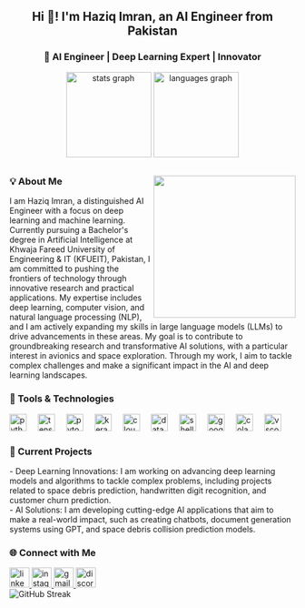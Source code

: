 <h2 align="center">Hi 👋! I'm Haziq Imran, an AI Engineer from Pakistan</h2>

<h3 align="center">🚀 AI Engineer | Deep Learning Expert | Innovator</h3>

<div align="center">
  <img src="https://github-readme-stats.vercel.app/api?username=haziqimran18&hide_title=true&show_icons=true&include_all_commits=true&count_private=true&theme=radical&bg_color=0D1117&text_color=ffffff&icon_color=00CFFF" height="150" alt="stats graph" />
  <img src="https://github-readme-stats.vercel.app/api/top-langs?username=haziqimran18&layout=compact&card_width=320&langs_count=5&theme=radical&bg_color=0D1117&text_color=ffffff&icon_color=00CFFF" height="150" alt="languages graph" />
</div>

##
<img align="right" height="250" src="https://i.giphy.com/media/v1.Y2lkPTc5MGI3NjExaHVmdTExZzhkZjFxNW5zdTA3bGJ3c2dzdW55NWN4eDFrbXloc3FlYSZlcD12MV9pbnRlcm5hbF9naWZfYnlfaWQmY3Q9Zw/WUDGo9jYZzVt3DExhi/giphy.gif" />

###

<h3 align="left">💡 About Me</h3>
<p align="left">
I am Haziq Imran, a distinguished AI Engineer with a focus on deep learning and machine learning. Currently pursuing a Bachelor's degree in Artificial Intelligence at Khwaja Fareed University of Engineering & IT (KFUEIT), Pakistan, I am committed to pushing the frontiers of technology through innovative research and practical applications. My expertise includes deep learning, computer vision, and natural language processing (NLP), and I am actively expanding my skills in large language models (LLMs) to drive advancements in these areas. My goal is to contribute to groundbreaking research and transformative AI solutions, with a particular interest in avionics and space exploration. Through my work, I aim to tackle complex challenges and make a significant impact in the AI and deep learning landscapes.
</p>

<h3 align="left">🔧 Tools & Technologies</h3>
<div align="left">
  <img src="https://cdn.jsdelivr.net/gh/devicons/devicon/icons/python/python-original.svg" height="30" alt="python logo" />
  <img width="12" />
  <img src="https://cdn.jsdelivr.net/gh/devicons/devicon/icons/tensorflow/tensorflow-original.svg" height="30" alt="tensorflow logo" />
  <img width="12" />
  <img src="https://cdn.jsdelivr.net/gh/devicons/devicon/icons/pytorch/pytorch-original.svg" height="30" alt="pytorch logo" />
  <img width="12" />
  <img src="https://cdn.jsdelivr.net/gh/devicons/devicon/icons/keras/keras-original.svg" height="30" alt="keras logo" />
  <img width="12" />
  <img src="https://img.icons8.com/?size=100&id=33039&format=png&color=000000" height="30" alt="cloudflare logo" />
  <img width="12" />
  <img src="https://img.icons8.com/?size=100&id=gTh24WvhQ5sg&format=png&color=000000" height="30" alt="data processing logo" />
  <img width="12" />
  <img src="https://cdn.jsdelivr.net/gh/devicons/devicon@latest/icons/powershell/powershell-original.svg" height="30" alt="shell logo" />
  <img width="12" />
  <img src="https://cdn.jsdelivr.net/gh/devicons/devicon/icons/googlecloud/googlecloud-original.svg" height="30" alt="google cloud logo" />
  <img width="12" />
  <img src="https://img.icons8.com/?size=100&id=lOqoeP2Zy02f&format=png&color=000000" height="30" alt="colab logo" />
  <img width="12" />
  <img src="https://cdn.jsdelivr.net/gh/devicons/devicon/icons/vscode/vscode-original.svg" height="30" alt="vscode logo" />
</div>

<h3 align="left">🌟 Current Projects</h3>
<p align="left">
  - Deep Learning Innovations: I am working on advancing deep learning models and algorithms to tackle complex problems, including projects related to space debris prediction, handwritten digit recognition, and customer churn prediction.<br>
  - AI Solutions: I am developing cutting-edge AI applications that aim to make a real-world impact, such as creating chatbots, document generation systems using GPT, and space debris collision prediction models.
</p>

<h3 align="left">🌐 Connect with Me</h3>
<div align="left">
  <a href="https://www.linkedin.com/in/haziq-imran-778760312" target="_blank">
    <img src="https://img.shields.io/static/v1?message=LinkedIn&logo=linkedin&label=&color=0077B5&logoColor=white&style=for-the-badge" height="35" alt="linkedin logo" />
  </a>
  <a href="https://www.instagram.com/haziq.imran.59/" target="_blank">
    <img src="https://img.shields.io/static/v1?message=Instagram&logo=instagram&label=&color=E4405F&logoColor=white&style=for-the-badge" height="35" alt="instagram logo" />
  </a>
  <a href="mailto:hazziq595959@gmail.com" target="_blank">
    <img src="https://img.shields.io/static/v1?message=Email&logo=gmail&label=&color=D14836&logoColor=white&style=for-the-badge" height="35" alt="gmail logo" />
  </a>
  <a href="https://discord.com/users/muhammadhaziqimran" target="_blank">
    <img src="https://img.shields.io/static/v1?message=Discord&logo=discord&label=&color=7289DA&logoColor=white&style=for-the-badge" height="35" alt="discord logo" />
  </a>
</div>

<img src="https://github-readme-streak-stats.herokuapp.com/?user=haziqimran18&theme=radical&background=0D1117&ring=00CFFF&fire=00CFFF" alt="GitHub Streak" />
